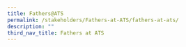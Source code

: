 ```yaml
---
title: Fathers@ATS
permalink: /stakeholders/Fathers-at-ATS/fathers-at-ats/
description: ""
third_nav_title: Fathers at ATS
---
```

